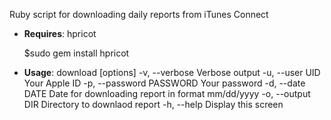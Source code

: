 Ruby script for downloading daily reports from iTunes Connect

- **Requires**: hpricot

    $sudo gem install hpricot

- **Usage**: download [options]
    -v, --verbose                    Verbose output
	-u, --user UID                   Your Apple ID
	-p, --password PASSWORD          Your password
	-d, --date DATE                  Date for downloading report in format mm/dd/yyyy
	-o, --output DIR                 Directory to downlaod report
	-h, --help                       Display this screen
